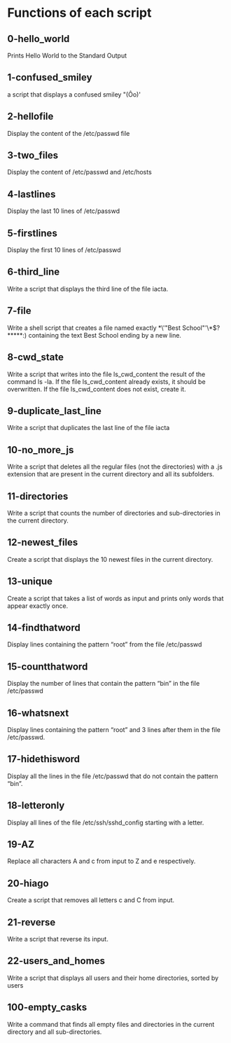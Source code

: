 # Functions of each script

## 0-hello_world
Prints Hello World to the Standard Output

## 1-confused_smiley
a script that displays a confused smiley "(Ôo)'

## 2-hellofile
Display the content of the /etc/passwd file

## 3-two_files
Display the content of /etc/passwd and /etc/hosts

## 4-lastlines
Display the last 10 lines of /etc/passwd

## 5-firstlines
Display the first 10 lines of /etc/passwd

## 6-third_line
Write a script that displays the third line of the file iacta.

## 7-file 
Write a shell script that creates a file named exactly \*\\'"Best School"\'\\*$\?\*\*\*\*\*:) containing the text Best School ending by a new line.

## 8-cwd_state
Write a script that writes into the file ls_cwd_content the result of the command ls -la. If the file ls_cwd_content already exists, it should be overwritten. If the file ls_cwd_content does not exist, create it.

## 9-duplicate_last_line
Write a script that duplicates the last line of the file iacta

## 10-no_more_js
Write a script that deletes all the regular files (not the directories) with a .js extension that are present in the current directory and all its subfolders.

## 11-directories
Write a script that counts the number of directories and sub-directories in the current directory.

## 12-newest_files
Create a script that displays the 10 newest files in the current directory.

## 13-unique
Create a script that takes a list of words as input and prints only words that appear exactly once.

## 14-findthatword
Display lines containing the pattern “root” from the file /etc/passwd

## 15-countthatword
Display the number of lines that contain the pattern “bin” in the file /etc/passwd

## 16-whatsnext
Display lines containing the pattern “root” and 3 lines after them in the file /etc/passwd.

## 17-hidethisword
Display all the lines in the file /etc/passwd that do not contain the pattern “bin”.

## 18-letteronly
Display all lines of the file /etc/ssh/sshd_config starting with a letter.

## 19-AZ
Replace all characters A and c from input to Z and e respectively.

## 20-hiago
Create a script that removes all letters c and C from input.

## 21-reverse
Write a script that reverse its input.

## 22-users_and_homes
Write a script that displays all users and their home directories, sorted by users

## 100-empty_casks
Write a command that finds all empty files and directories in the current directory and all sub-directories.

